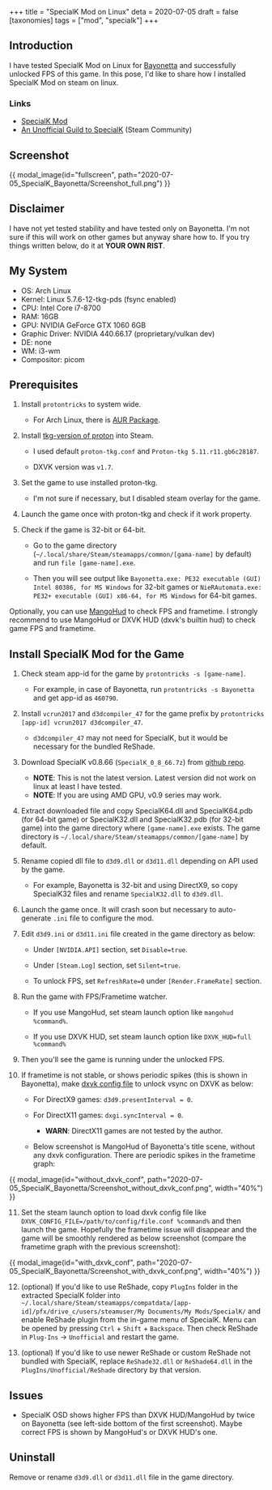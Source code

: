 +++
title = "SpecialK Mod on Linux"
deta = 2020-07-05
draft = false
[taxonomies]
tags = ["mod", "specialk"]
+++

## Introduction

I have tested SpecialK Mod on Linux for [Bayonetta](https://store.steampowered.com/app/460790/Bayonetta/) and successfully unlocked FPS of this game.
In this pose, I'd like to share how I installed SpecialK Mod on steam on linux.

### Links

- [SpecialK Mod](https://github.com/Kaldaien/SpecialK/releases)
- [An Unofficial Guild to SpecialK](https://steamcommunity.com/sharedfiles/filedetails/?id=933337066) (Steam Community)

<!-- more -->

## Screenshot

{{ modal_image(id="fullscreen", path="2020-07-05_SpecialK_Bayonetta/Screenshot_full.png") }}

## Disclaimer

I have not yet tested stability and have tested only on Bayonetta.
I'm not sure if this will work on other games but anyway share how to.
If you try things written below, do it at **YOUR OWN RIST**.

## My System

* OS: Arch Linux
* Kernel: Linux 5.7.6-12-tkg-pds (fsync enabled)
* CPU: Intel Core i7-8700
* RAM: 16GB
* GPU: NVIDIA GeForce GTX 1060 6GB
* Graphic Driver: NVIDIA 440.66.17 (proprietary/vulkan dev)
* DE: none
* WM: i3-wm
* Compositor: picom

## Prerequisites

1. Install `protontricks` to system wide.
    * For Arch Linux, there is [AUR Package](https://aur.archlinux.org/packages/protontricks/).

2. Install [tkg-version of proton](https://github.com/Frogging-Family/wine-tkg-git/tree/master) into Steam.

    * I used default `proton-tkg.conf` and `Proton-tkg 5.11.r11.gb6c28187`.

    * DXVK version was `v1.7`.

3. Set the game to use installed proton-tkg.

    * I'm not sure if necessary, but I disabled steam overlay for the game.

4. Launch the game once with proton-tkg and check if it work property.

5. Check if the game is 32-bit or 64-bit.

    * Go to the game directory (`~/.local/share/Steam/steamapps/common/[gama-name]` by default) and run `file [game-name].exe`.

    * Then you will see output like `Bayonetta.exe: PE32 executable (GUI) Intel 80386, for MS Windows` for 32-bit games or `NieRAutomata.exe: PE32+ executable (GUI) x86-64, for MS Windows` for 64-bit games.

Optionally, you can use [MangoHud](https://github.com/flightlessmango/MangoHud) to check FPS and frametime.
I strongly recommend to use MangoHud or DXVK HUD (dxvk's builtin hud) to check game FPS and frametime.

## Install SpecialK Mod for the Game

1. Check steam app-id for the game by `protontricks -s [game-name]`.
    * For example, in case of Bayonetta, run `protontricks -s Bayonetta` and get app-id as `460790`.

2. Install `vcrun2017` and `d3dcompiler_47` for the game prefix by `protontricks [app-id] vcrun2017 d3dcompiler_47`.
    * `d3dcompiler_47` may not need for SpecialK, but it would be necessary for the bundled ReShade.

3. Download SpecialK v0.8.66 (`SpecialK_0_8_66.7z`) from [github repo](https://github.com/Kaldaien/SpecialK/releases).
    * **NOTE**: This is not the latest version. Latest version did not work on linux at least I have tested.
    * **NOTE**: If you are using AMD GPU, v0.9 series may work.

4. Extract downloaded file and copy SpecialK64.dll and SpecialK64.pdb (for 64-bit game) or SpecialK32.dll and SpecialK32.pdb (for 32-bit game) into the game directory where `[game-name].exe` exists. The game directory is `~/.local/share/Steam/steamapps/common/[game-name]` by default.

5. Rename copied dll file to `d3d9.dll` or `d3d11.dll` depending on API used by the game.
    * For example, Bayonetta is 32-bit and using DirectX9, so copy SpecialK32 files and rename `SpecialK32.dll` to `d3d9.dll`.

6. Launch the game once. It will crash soon but necessary to auto-generate `.ini` file to configure the mod.

7. Edit `d3d9.ini` or `d3d11.ini` file created in the game directory as below:

    * Under `[NVIDIA.API]` section, set `Disable=true`.

    * Under `[Steam.Log]` section, set `Silent=true`.

    * To unlock FPS, set `RefreshRate=0` under `[Render.FrameRate]` section.

8. Run the game with FPS/Frametime watcher.

    * If you use MangoHud, set steam launch option like `mangohud %command%`.

    * If you use DXVK HUD, set steam launch option like `DXVK_HUD=full %command%`

9. Then you'll see the game is running under the unlocked FPS.

10. If frametime is not stable, or shows periodic spikes (this is shown in Bayonetta), make [dxvk config file](https://github.com/doitsujin/dxvk/wiki/Configuration) to unlock vsync on DXVK as below:

    * For DirectX9 games: `d3d9.presentInterval = 0`.

    * For DirectX11 games: `dxgi.syncInterval = 0`.

        * **WARN**: DirectX11 games are not tested by the author.

    * Below screenshot is MangoHud of Bayonetta's title scene, without any dxvk configuration. There are periodic spikes in the frametime graph:

{{ modal_image(id="without_dxvk_conf", path="2020-07-05_SpecialK_Bayonetta/Screenshot_without_dxvk_conf.png", width="40%") }}

11. Set the steam launch option to load dxvk config file like `DXVK_CONFIG_FILE=/path/to/config/file.conf %command%` and then launch the game. Hopefully the frametime issue will disappear and the game will be smoothly rendered as below screenshot (compare the frametime graph with the previous screenshot):

{{ modal_image(id="with_dxvk_conf", path="2020-07-05_SpecialK_Bayonetta/Screenshot_with_dxvk_conf.png", width="40%") }}

12. (optional) If you'd like to use ReShade, copy `PlugIns` folder in the extracted SpecialK folder into `~/.local/share/Steam/steamapps/compatdata/[app-id]/pfx/drive_c/users/steamuser/My Documents/My Mods/SpecialK/` and enable ReShade plugin from the in-game menu of SpecialK. Menu can be opened by pressing `Ctrl` + `Shift` + `Backspace`. Then check ReShade in `Plug-Ins` -> `Unofficial` and restart the game.

13. (optional) If you'd like to use newer ReShade or custom ReShade not bundled with SpecialK, replace `ReShade32.dll` or `ReShade64.dll` in the `PlugIns/Unofficial/ReShade` directory by that version.

## Issues

* SpecialK OSD shows higher FPS than DXVK HUD/MangoHud by twice on Bayonetta (see left-side bottom of the first screenshot). Maybe correct FPS is shown by MangoHud's or DXVK HUD's one.


## Uninstall

Remove or rename `d3d9.dll` or `d3d11.dll` file in the game directory.
